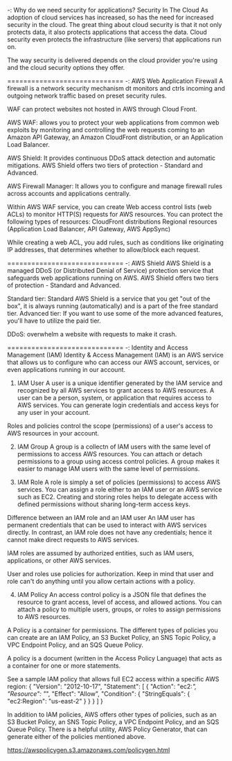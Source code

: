 -: Why do we need security for applications?
Security In The Cloud
As adoption of cloud services has increased, so has the need for increased 
security in the cloud. The great thing about cloud security is that it not 
only protects data, it also protects applications that access the data. 
Cloud security even protects the infrastructure (like servers) that 
applications run on.

The way security is delivered depends on the cloud provider you're using 
and the cloud security options they offer.

=============================
-: AWS Web Application Firewall
A firewall is a network security mechanism dt monitors and
ctrls incoming and outgoing network traffic based on preset 
security rules.

WAF can protect websites not hosted in AWS through Cloud Front.

AWS WAF: allows you to protect your web applications from common web exploits 
by monitoring and controlling the web requests coming to an Amazon API Gateway, 
an Amazon CloudFront distribution, or an Application Load Balancer.

AWS Shield: It provides continuous DDoS attack detection and automatic 
mitigations. AWS Shield offers two tiers of protection - Standard and 
Advanced.

AWS Firewall Manager: It allows you to configure and manage firewall rules 
across accounts and applications centrally.

Within AWS WAF service, you can create Web access control lists (web ACLs) 
to monitor HTTP(S) requests for AWS resources. You can protect the following 
types of resources:
CloudFront distributions
Regional resources (Application Load Balancer, API Gateway, AWS AppSync)

While creating a web ACL, you add rules, such as conditions like originating 
IP addresses, that determines whether to allow/block each request.

=============================
-: AWS Shield
AWS Shield is a managed DDoS (or Distributed Denial of Service) protection 
service that safeguards web applications running on AWS. AWS Shield offers 
two tiers of protection - Standard and Advanced.

Standard tier: Standard AWS Shield is a service that you get "out of the box", 
it is always running (automatically) and is a part of the free standard tier.
Advanced tier: If you want to use some of the more advanced features, you'll 
have to utilize the paid tier.

DDoS: overwhelm a website with requests to make it crash.

=============================
-: Identity and Access Management (IAM)
Identity & Access Management (IAM) is an AWS service that allows us to 
configure who can access our AWS account, services, or even applications 
running in our account.

1. IAM User
A user is a unique identifier generated by the IAM service and recognized 
by all AWS services to grant access to AWS resources. A user can be a 
person, system, or application that requires access to AWS services. You 
can generate login credentials and access keys for any user in your account. 

Roles and policies control the scope (permissions) of a user's access to 
AWS resources in your account.

2. IAM Group
A group is a collectn of IAM users with the same level of permissions to 
access AWS resources. You can attach or detach permissions to a group 
using access control policies. A group makes it easier to manage IAM 
users with the same level of permissions.

3. IAM Role
A role is simply a set of policies (permissions) to access AWS services. 
You can assign a role either to an IAM user or an AWS service such as 
EC2. Creating and storing roles helps to delegate access with defined 
permissions without sharing long-term access keys.

Difference between an IAM role and an IAM user
An IAM user has permanent credentials that can be used to interact with 
AWS services directly. In contrast, an IAM role does not have any 
credentials; hence it cannot make direct requests to AWS services. 

IAM roles are assumed by authorized entities, such as IAM users, 
applications, or other AWS services.

User and roles use policies for authorization. Keep in mind that user 
and role can't do anything until you allow certain actions with a policy.

4. IAM Policy
An access control policy is a JSON file that defines the resource to grant 
access, level of access, and allowed actions. You can attach a policy to 
multiple users, groups, or roles to assign permissions to AWS resources.

A Policy is a container for permissions. The different types of policies 
you can create are an IAM Policy, an S3 Bucket Policy, an SNS Topic Policy, 
a VPC Endpoint Policy, and an SQS Queue Policy.

A policy is a document (written in the Access Policy Language) that acts 
as a container for one or more statements.

See a sample IAM policy that allows full EC2 access within a specific AWS region:
{
    "Version": "2012-10-17",
    "Statement": [
        {
            "Action": "ec2:*",
            "Resource": "*",
            "Effect": "Allow",
            "Condition": {
                "StringEquals": {
                    "ec2:Region": "us-east-2"
                }
            }
        }
    ]
}

In addition to IAM policies, AWS offers other types of policies, such 
as an S3 Bucket Policy, an SNS Topic Policy, a VPC Endpoint Policy, and 
an SQS Queue Policy. There is a helpful utility, AWS Policy Generator, 
that can generate either of the policies mentioned above.

https://awspolicygen.s3.amazonaws.com/policygen.html

